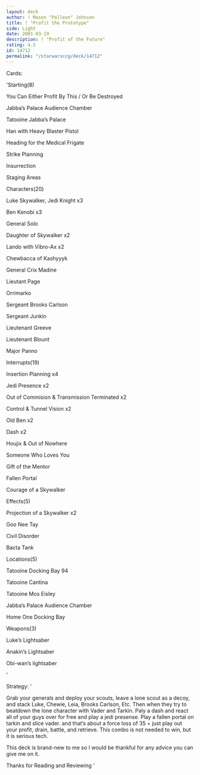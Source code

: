 ```yaml
---
layout: deck
author: ! Mason "Palleon" Johnson
title: ! "Profit the Prototype"
side: Light
date: 2001-03-19
description: ! "Profit of the Future"
rating: 4.5
id: 14712
permalink: "/starwarsccg/deck/14712"
---
```

Cards: 

'Starting(8)

You Can Either Profit By This / Or Be Destroyed

Jabba’s Palace Audience Chamber

Tatooine Jabba’s Palace

Han with Heavy Blaster Pistol

Heading for the Medical Frigate

Strike Planning

Insurrection

Staging Areas


Characters(20)

Luke Skywalker, Jedi Knight x3

Ben Kenobi x3

General Solo

Daughter of Skywalker x2

Lando with Vibro-Ax x2

Chewbacca of Kashyyyk

General Crix Madine

Lieutant Page

Orrimarko

Sergeant Brooks Carlson

Sergeant Junkin

Lieutenant Greeve

Lieutenant Blount

Major Panno


Interrupts(19)

Insertion Planning x4

Jedi Presence x2

Out of Commision & Transmission Terminated x2

Control & Tunnel Vision x2

Old Ben x2

Dash x2

Houjix & Out of Nowhere

Someone Who Loves You

Gift of the Mentor

Fallen Portal

Courage of a Skywalker


Effects(5)

Projection of a Skywalker x2

Goo Nee Tay

Civil Disorder

Bacta Tank


Locations(5)

Tatooine Docking Bay 94

Tatooine Cantina

Tatooine Mos Eisley

Jabba’s Palace Audience Chamber

Home One Docking Bay


Weapons(3)

Luke’s Lightsaber 

Anakin’s Lightsaber

Obi-wan’s lightsaber


'

Strategy: '

Grab your generals and deploy your scouts, leave a lone scout as a decoy, and stack Luke, Chewie, Leia, Brooks Carlson, Etc. Then when they try to beatdown the lone character with Vader and Tarkin. Paly a dash and react all of your guys over for free and play a jedi presense. Play a fallen portal on tarkin and slice vader. and that’s about a force loss of 35 + just play out your profit, drain, battle, and retrieve. This combo is not needed to win, but it is serious tech.


This deck is brand-new to me so I would be thankful for any advice you can give me on it.


Thanks for Reading and Reviewing  '
